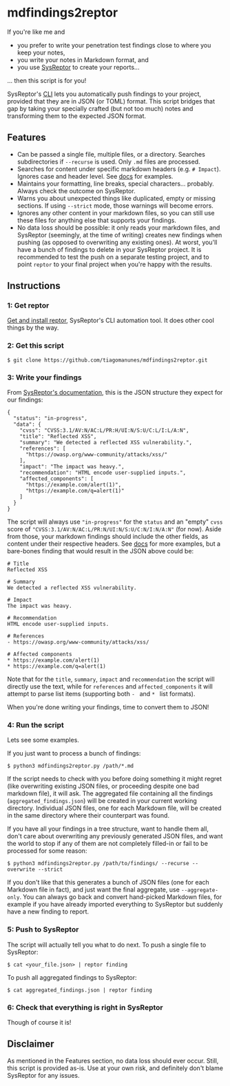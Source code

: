 # mdfindings2reptor
If you're like me and
- you prefer to write your penetration test findings close to where you keep your notes,
- you write your notes in Markdown format, and
- you use [SysReptor](https://docs.sysreptor.com/) to create your reports...

... then this script is for you!

SysReptor's [CLI](https://docs.sysreptor.com/cli/projects-and-templates/finding/) lets you automatically push findings to your project, provided that they are in JSON (or TOML) format.
This script bridges that gap by taking your specially crafted (but not too much) notes and transforming them to the expected JSON format.

## Features
- Can be passed a single file, multiple files, or a directory. Searches subdirectories if `--recurse` is used. Only `.md` files are processed.
- Searches for content under specific markdown headers (e.g. `# Impact`). Ignores case and header level. See [docs](docs) for examples.
- Maintains your formatting, line breaks, special characters... probably. Always check the outcome on SysReptor.
- Warns you about unexpected things like duplicated, empty or missing sections. If using `--strict` mode, those warnings will become errors.
- Ignores any other content in your markdown files, so you can still use these files for anything else that supports your findings.
- No data loss should be possible: it only reads your markdown files, and SysReptor (seemingly, at the time of writing) creates new findings when pushing (as opposed to overwriting any existing ones). At worst, you'll have a bunch of findings to delete in your SysReptor project. It is recommended to test the push on a separate testing project, and to point `reptor` to your final project when you're happy with the results.

## Instructions

### 1: Get reptor
[Get and install reptor](https://docs.sysreptor.com/cli/getting-started/), SysReptor's CLI automation tool. It does other cool things by the way.

### 2: Get this script
```
$ git clone https://github.com/tiagomanunes/mdfindings2reptor.git
```

### 3: Write your findings
From [SysReptor's documentation](https://docs.sysreptor.com/cli/projects-and-templates/finding/), this is the JSON structure they expect for our findings:
```
{
  "status": "in-progress",
  "data": {
    "cvss": "CVSS:3.1/AV:N/AC:L/PR:H/UI:N/S:U/C:L/I:L/A:N",
    "title": "Reflected XSS",
    "summary": "We detected a reflected XSS vulnerability.",
    "references": [
      "https://owasp.org/www-community/attacks/xss/"
    ],
    "impact": "The impact was heavy.",
    "recommendation": "HTML encode user-supplied inputs.",
    "affected_components": [
      "https://example.com/alert(1)",
      "https://example.com/q=alert(1)"
    ]
  }
}
```

The script will always use `"in-progress"` for the `status` and an "empty" `cvss` score of `"CVSS:3.1/AV:N/AC:L/PR:N/UI:N/S:U/C:N/I:N/A:N"` (for now). Aside from those, your markdown findings should include the other fields, as content under their respective headers. See [docs](docs) for more examples, but a bare-bones finding that would result in the JSON above could be:

```
# Title
Reflected XSS

# Summary
We detected a reflected XSS vulnerability.

# Impact
The impact was heavy.

# Recommendation
HTML encode user-supplied inputs.

# References
- https://owasp.org/www-community/attacks/xss/

# Affected components
* https://example.com/alert(1)
* https://example.com/q=alert(1)
```

Note that for the `title`, `summary`, `impact` and `recommendation` the script will directly use the text, while for `references` and `affected_components` it will attempt to parse list items (supporting both `- ` and `* ` list formats).

When you're done writing your findings, time to convert them to JSON!

### 4: Run the script
Lets see some examples. 

If you just want to process a bunch of findings:
```
$ python3 mdfindings2reptor.py /path/*.md
```

If the script needs to check with you before doing something it might regret (like overwriting existing JSON files, or proceeding despite one bad markdown file), it will ask.
The aggregated file containing all the findings (`aggregated_findings.json`) will be created in your current working directory. Individual JSON files, one for each Markdown file, will be created in the same directory where their counterpart was found.

If you have all your findings in a tree structure, want to handle them all, don't care about overwriting any previously generated JSON files, and want the world to stop if any of them are not completely filled-in or fail to be processed for some reason:
```
$ python3 mdfindings2reptor.py /path/to/findings/ --recurse --overwrite --strict
```

If you don't like that this generates a bunch of JSON files (one for each Markdown file in fact), and just want the final aggregate, use `--aggregate-only`. You can always go back and convert hand-picked Markdown files, for example if you have already imported everything to SysReptor but suddenly have a new finding to report.

### 5: Push to SysReptor
The script will actually tell you what to do next.
To push a single file to SysReptor: 
```
$ cat <your_file.json> | reptor finding
```

To push all aggregated findings to SysReptor:
```
$ cat aggregated_findings.json | reptor finding
```


### 6: Check that everything is right in SysReptor
Though of course it is!

## Disclaimer
As mentioned in the Features section, no data loss should ever occur. Still, this script is provided as-is. Use at your own risk, and definitely don't blame SysReptor for any issues.
